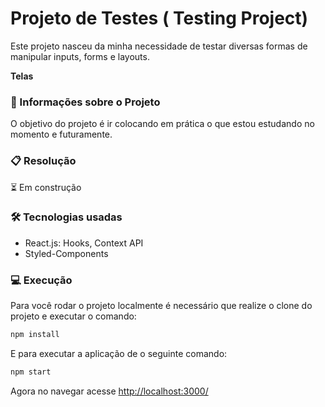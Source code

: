 # Projeto de Testes ( Testing Project)

Este projeto nasceu da minha necessidade de testar diversas formas de manipular inputs, forms e layouts.

**Telas**

### :page_with_curl: Informações sobre o Projeto

O objetivo do projeto é ir colocando em prática o que estou estudando no momento e futuramente.

### :clipboard: Resolução

:hourglass_flowing_sand: Em construção

### :hammer_and_wrench: Tecnologias usadas

- React.js: Hooks, Context API
- Styled-Components

### :computer: Execução

Para você rodar o projeto localmente é necessário que realize o clone do projeto e executar o comando:

```bash
npm install
```

E para executar a aplicação de o seguinte comando:

```bash
npm start
```

Agora no navegar acesse [http://localhost:3000/](http://localhost:3000/)